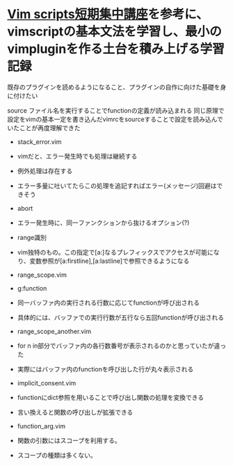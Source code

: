 # [Vim scripts短期集中講座](https://mattn.kaoriya.net/software/vim/20111202085236.htm)を参考に、vimscriptの基本文法を学習し、最小のvimpluginを作る土台を積み上げる学習記録
既存のプラグインを読めるようになること、プラグインの自作に向けた基礎を身に付けたい

source ファイル名を実行することでfunctionの定義が読み込まれる
同じ原理で設定をvimの基本一定を書き込んだvimrcをsourceすることで設定を読み込んでいたことが再度理解できた

- stack_error.vim
 - vimだと、エラー発生時でも処理は継続する
 - 例外処理は存在する
 - エラー多量に吐いてたらこの処理を追記すればエラー(メッセージ)回避はできそう

- abort
 - エラー発生時に、同一ファンクションから抜けるオプション(?)
- range識別
 - vim独特のもの。この指定で[a:]なるプレフィックスでアクセスが可能になり、変数参照が[a:firstline],[a:lastline]で参照できるようになる

- range_scope.vim
 - g:function
  - 同一バッファ内の実行される行数に応じてfunctionが呼び出される
   - 具体的には、バッファでの実行行数が五行なら五回functionが呼び出される

- range_scope_another.vim
 - for n in部分でバッファ内の各行数番号が表示されるのかと思っていたが違った
  - 実際にはバッファ内のfunctionを呼び出した行が丸々表示される

- implicit_consent.vim
 - functionにdict参照を用いることで呼び出し関数の処理を変換できる
  - 言い換えると関数の呼び出しが拡張できる

- function_arg.vim
 - 関数の引数にはスコープを利用する。
  - スコープの種類は多くない。

